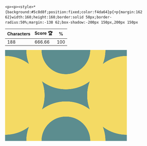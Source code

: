 `<p><p><style>*{background:#5c8d8f;position:fixed;color:f4da64}p{+p{margin:162 62}width:160;height:160;border:solid 50px;border-radius:50%;margin:-138 62;box-shadow:-200px 150px,200px 150px`

| Characters | Score 🏆 | %   |
| ---------- | -------- | --- |
| 188        | 666.66   | 100 |

![](/2025/May2025/03/20250503.png)
